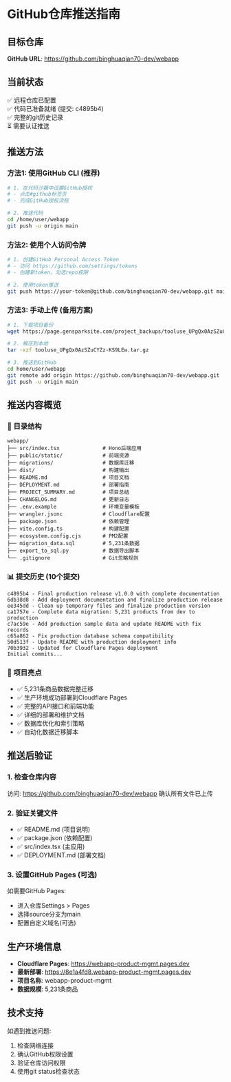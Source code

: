 # GitHub仓库推送指南

## 目标仓库
**GitHub URL**: https://github.com/binghuaqian70-dev/webapp

## 当前状态
✅ 远程仓库已配置  
✅ 代码已准备就绪 (提交: c4895b4)  
✅ 完整的git历史记录  
⏳ 需要认证推送

## 推送方法

### 方法1: 使用GitHub CLI (推荐)
```bash
# 1. 在代码沙箱中设置GitHub授权
# - 点击#github标签页
# - 完成GitHub授权流程

# 2. 推送代码
cd /home/user/webapp
git push -u origin main
```

### 方法2: 使用个人访问令牌
```bash
# 1. 创建GitHub Personal Access Token
# - 访问 https://github.com/settings/tokens
# - 创建新token，勾选repo权限

# 2. 使用token推送
git push https://your-token@github.com/binghuaqian70-dev/webapp.git main
```

### 方法3: 手动上传 (备用方案)
```bash
# 1. 下载项目备份
wget https://page.gensparksite.com/project_backups/tooluse_UPgQx0AzSZuCYZz-KS9LEw.tar.gz

# 2. 解压到本地
tar -xzf tooluse_UPgQx0AzSZuCYZz-KS9LEw.tar.gz

# 3. 推送到GitHub
cd home/user/webapp
git remote add origin https://github.com/binghuaqian70-dev/webapp.git
git push -u origin main
```

## 推送内容概览

### 📁 目录结构
```
webapp/
├── src/index.tsx              # Hono后端应用
├── public/static/             # 前端资源
├── migrations/                # 数据库迁移
├── dist/                      # 构建输出
├── README.md                  # 项目文档
├── DEPLOYMENT.md              # 部署指南
├── PROJECT_SUMMARY.md         # 项目总结
├── CHANGELOG.md               # 更新日志
├── .env.example               # 环境变量模板
├── wrangler.jsonc             # Cloudflare配置
├── package.json               # 依赖管理
├── vite.config.ts             # 构建配置
├── ecosystem.config.cjs       # PM2配置
├── migration_data.sql         # 5,231条数据
├── export_to_sql.py           # 数据导出脚本
└── .gitignore                 # Git忽略规则
```

### 📊 提交历史 (10个提交)
```
c4895b4 - Final production release v1.0.0 with complete documentation
6db38d8 - Add deployment documentation and finalize production release  
ee345dd - Clean up temporary files and finalize production version
ca1757e - Complete data migration: 5,231 products from dev to production
c7ac59e - Add production sample data and update README with fix records
c65a862 - Fix production database schema compatibility
50d513f - Update README with production deployment info
70b3932 - Updated for Cloudflare Pages deployment
Initial commits...
```

### 🎯 项目亮点
- ✅ 5,231条商品数据完整迁移
- ✅ 生产环境成功部署到Cloudflare Pages
- ✅ 完整的API接口和前端功能
- ✅ 详细的部署和维护文档
- ✅ 数据库优化和索引策略
- ✅ 自动化数据迁移脚本

## 推送后验证

### 1. 检查仓库内容
访问: https://github.com/binghuaqian70-dev/webapp
确认所有文件已上传

### 2. 验证关键文件
- ✅ README.md (项目说明)
- ✅ package.json (依赖配置)
- ✅ src/index.tsx (主应用)
- ✅ DEPLOYMENT.md (部署文档)

### 3. 设置GitHub Pages (可选)
如需要GitHub Pages:
- 进入仓库Settings > Pages
- 选择source分支为main
- 配置自定义域名(可选)

## 生产环境信息
- **Cloudflare Pages**: https://webapp-product-mgmt.pages.dev
- **最新部署**: https://8e1a4fd8.webapp-product-mgmt.pages.dev
- **项目名称**: webapp-product-mgmt
- **数据规模**: 5,231条商品

## 技术支持
如遇到推送问题:
1. 检查网络连接
2. 确认GitHub权限设置
3. 验证仓库访问权限
4. 使用git status检查状态